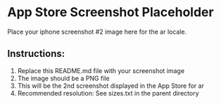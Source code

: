 # App Store Screenshot Placeholder

Place your iphone screenshot #2 image here for the ar locale.

## Instructions:
1. Replace this README.md file with your screenshot image
2. The image should be a PNG file
3. This will be the 2nd screenshot displayed in the App Store for ar
4. Recommended resolution: See sizes.txt in the parent directory
